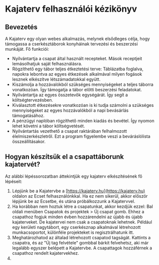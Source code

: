 # Kajaterv felhasználói kézikönyv
## Bevezetés
A Kajaterv egy olyan webes alkalmazás, melynek elsődleges célja, hogy támogassa a cserkésztáborok konyháinak tervezési és beszerzési munkáját.
Fő funkciói:
  - Nyilvántartja a csapat által használt recepteket. Mások receptjeit lemásolhatjuk saját felhasználásra.
  - Rögzíthető egy tábor teljes étkeztetési terve: Táblázatba foglalva, napokra lebontva az egyes étkezések alkalmával milyen fogások lesznek elkészítve létszámadatokkal együtt.
  - Kiszámolja a hozzávalókból szükséges mennyiségeket a teljes táborra vonatkozóan. Így támogatja a tábor előtti beszerzési feladatokat.
  - Nyilvántartja az egyes összetevők egységárát. Így segít a költségtervezésben.
  - Kiválasztott étkezésekre vonatkozóan is ki tudja számolni a szükséges mennyiségeket az egyes hozzávalókból a napi bevásárlás támogatásához.
  - A pénzügyi naplóban rögzíthető minden kiadás és bevétel. Így nyomon lehet követni a tábor költségvetését.
  - Nyilvántartás vezethető a csapat raktárában felhalmozott élelmiszerkészletről. Ezt a program figyelembe veszi a beváráslólista összeállításakor.

## Hogyan készítsük el a csapattáborunk kajatervét?
Az alábbi lépéssorozatban áttekintjük egy kajaterv elkészítésének fő lépéseit:
1. Lépjünk be a Kajatervbe a [https://kajaterv.hu](https://kajaterv.hu) oldalon az Ecset felhasználónkkal. Ha ez nem sikerül, akkor először lépjünk be az Ecsetbe, és utána próbálkozzunk a Kajatervvel.
2. Ha korábban nem hoztuk létre a csapatunkat, akkor kezdjük ezzel: Bal oldali menüben Csapatok és projektek > Új csapat gomb. Ehhez a csapathoz fogjuk minden évben hozzárendelni az újabb és újabb kajaterveket. De kajatervei nem csak a csapatoknak lehetnek. Például egy kerületi nagytábort, egy cserkésznap alkalmával létrehozott munkacsoportot, különféle projekteket is regisztrálhatunk itt.
3. Meghatározhatod az általad létrehozott csapatod tagságát. Kattints a csapatra, és az "Új tag felvétele" gombbal bárkit felvehetsz, aki már legalább egyszer belépett a Kajatervbe. A csapattagok hozzáférnek a csapathoz rendelt kajatervekhez.
4. 
